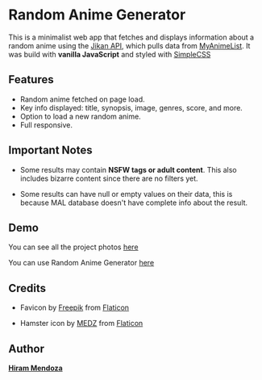# Random Anime Generator

This is a minimalist web app that fetches and displays information about a random anime using the [Jikan API](https://jikan.moe/), which pulls data from [MyAnimeList](https://myanimelist.net/). It was build with **vanilla JavaScript** and styled with [SimpleCSS](https://simplecss.org/)

## Features

- Random anime fetched on page load.
- Key info displayed: title, synopsis, image, genres, score, and more.
- Option to load a new random anime.
- Full responsive.

## Important Notes

- Some results may contain **NSFW tags or adult content**. This also includes bizarre content since there are no filters yet.

- Some results can have null or empty values on their data, this is because MAL database doesn't have complete info about the result. 

## Demo

You can see all the project photos [here](/img/screenshots/)

You can use Random Anime Generator [here](https://hirammendozadev.github.io/random-anime-generator/)

## Credits

- Favicon by [Freepik](https://www.flaticon.com/authors/freepik) from [Flaticon](https://www.flaticon.com/)

- Hamster icon by [MEDZ](https://www.flaticon.com/authors/medz) from [Flaticon](https://www.flaticon.com/)

## Author

**[Hiram Mendoza](https://github.com/HiramMendozaDev)**
